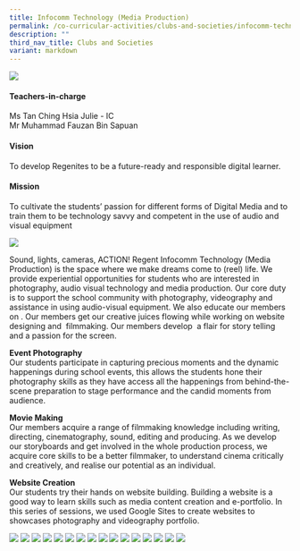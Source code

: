 ```yaml
---
title: Infocomm Technology (Media Production)
permalink: /co-curricular-activities/clubs-and-societies/infocomm-technology/
description: ""
third_nav_title: Clubs and Societies
variant: markdown
---
```

![](/images/CCA/Infocomm%20Technology/INFOCOMBanner%20-%202023.jpg)

#### Teachers-in-charge  
Ms Tan Ching Hsia Julie - IC  
Mr Muhammad Fauzan Bin Sapuan  

#### Vision                              
To develop Regenites to be a future-ready and responsible digital learner.

#### Mission  
To cultivate the students’ passion for different forms of Digital Media and to train them to be technology savvy and competent in the use of audio and visual equipment

![](/images/CCA/2022%20Infocomm%20Formal.jpg)

Sound, lights, cameras, ACTION! Regent Infocomm Technology (Media Production) is the space where we make dreams come to (reel) life. We provide experiential opportunities for students who are interested in photography, audio visual technology and media production. Our core duty is to support the school community with photography, videography and assistance in using audio-visual equipment. We also educate our members on . Our members get our creative juices flowing while working on website designing and  filmmaking. Our members develop  a flair for story telling and a passion for the screen.

**Event Photography**  
Our students participate in capturing precious moments and the dynamic happenings during school events, this allows the students hone their photography skills as they have access all the happenings from behind-the-scene preparation to stage performance and the candid moments from audience.

**Movie Making**              
Our members acquire a range of filmmaking knowledge including writing, directing, cinematography, sound, editing and producing. As we develop our storyboards and get involved in the whole production process, we acquire core skills to be a better filmmaker, to understand cinema critically and creatively, and realise our potential as an individual.

**Website Creation**   
Our students try their hands on website building. Building a website is a good way to learn skills such as media content creation and e-portfolio. In this series of sessions, we used Google Sites to create websites to showcases photography and videography portfolio.



![](/images/CCA/2022%20Infocomm%20Fun.jpg)
![](/images/CCA/Infocomm%20Technology/INFOCOM2023-1.png)
![](/images/CCA/Infocomm%20Technology/INFOCOM2023-2.png)
![](/images/CCA/Infocomm%20Technology/INFOCOM2023-3.png)
![](/images/CCA/Infocomm%20Technology/INFOCOM2023-4.png)
![](/images/CCA/Infocomm%20Technology/INFOCOM2023-5.png)
![](/images/CCA/Infocomm%20Technology/INFOCOM2023-6.png)
![](/images/CCA/Infocomm%20Technology/INFOCOM2023-7.png)
![](/images/CCA/Infocomm%20Technology/INFOCOM2023-8.png)
![](/images/CCA/Infocomm%20Technology/INFOCOM2023-9.png)
![](/images/CCA/Infocomm%20Technology/INFOCOM2023-10.png)
![](/images/CCA/Infocomm%20Technology/INFOCOM2023-11.png)
![](/images/CCA/Infocomm%20Technology/INFOCOM2023-12.png)
![](/images/CCA/Infocomm%20Technology/INFOCOM2023-13.png)
![](/images/CCA/Infocomm%20Technology/INFOCOM2023-14.png)
![](/images/CCA/Infocomm%20Technology/INFOCOM2023-15.png)